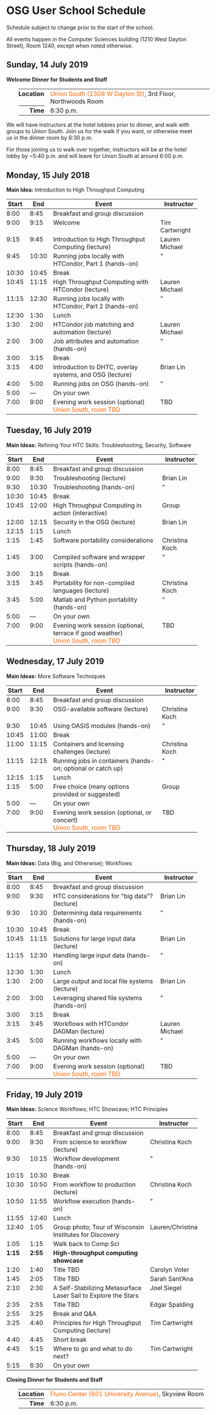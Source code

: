 <style type="text/css">
  table.schedule { border-collapse: collapse; margin: 1em 0 1em 2em; }
  th, td { padding: 2px 0; vertical-align: top; }
  th + th, th + td, td + td { padding-left: 1em; }
  th.side { text-align: right; }
  td.time { text-align: right; }
  .hi { color: #F60; /\* font-weight: bold; \*/ }
  tr.meal { background-color: #FFEEBF; }
  tr.break { background-color: #D9F0FF; }
</style>

# OSG User School Schedule

Schedule subject to change prior to the start of the school.

All events happen in the Computer Sciences building (1210 West Dayton Street), Room 1240, except when noted otherwise.


## Sunday, 14 July 2019

**Welcome Dinner for Students and Staff**

<table class="schedule">
    <tr valign="baseline">
        <th class="side">Location</th>
        <td><span class="hi">Union South (1308 W Dayton St)</span>, 3rd Floor, Northwoods Room</td>
    </tr>
    <tr valign="baseline">
        <th class="side">Time</th>
        <td>6:30 p.m.</td>
    </tr>
</table>

We will have instructors at the hotel lobbies prior to dinner, and walk with
groups to Union South.  Join us for the walk if you want, or otherwise meet us
in the dinner room by 6:30 p.m.

For those joining us to walk over together, instructors will be at the hotel
lobby by ~5:40&nbsp;p.m. and will leave for Union South at around 6:00 p.m.


## Monday, 15 July 2018

**Main Idea:** Introduction to High Throughput Computing

| Start | End   | Event                                                                 | Instructor               |
|-------|-------|-----------------------------------------------------------------------|--------------------------|
|  8:00 |  8:45 | Breakfast and group discussion                                        |                          |
|  9:00 |  9:15 | Welcome                                                               | Tim Cartwright           |
|  9:15 |  9:45 | Introduction to High Throughput Computing (lecture)                   | Lauren Michael           |
|  9:45 | 10:30 | Running jobs locally with HTCondor, Part 1 (hands-on)                 | "                        |
| 10:30 | 10:45 | Break                                                                 |                          |
| 10:45 | 11:15 | High Throughput Computing with HTCondor (lecture)                     | Lauren Michael           |
| 11:15 | 12:30 | Running jobs locally with HTCondor, Part 2 (hands-on)                 | "                        |
| 12:30 |  1:30 | Lunch                                                                 |                          |
|  1:30 |  2:00 | HTCondor job matching and automation (lecture)                        | Lauren Michael           |
|  2:00 |  3:00 | Job attributes and automation (hands-on)                              | "                        |
|  3:00 |  3:15 | Break                                                                 |                          |
|  3:15 |  4:00 | Introduction to DHTC, overlay systems, and OSG (lecture)              | Brian Lin                |
|  4:00 |  5:00 | Running jobs on OSG (hands-on)                                        | "                        |
|  5:00 |  —    | On your own                                                           |                          |
|  7:00 |  9:00 | Evening work session (optional)<br><span style="color: #FF6600;">Union South, room TBD</span> | TBD |

## Tuesday, 16 July 2019

**Main Ideas:** Refining Your HTC Skills: Troubleshooting, Security, Software

| Start | End   | Event                                              | Instructor             |
|-------|-------|----------------------------------------------------|------------------------|
|  8:00 |  8:45 | Breakfast and group discussion                     |                        |
|  9:00 |  9:30 | Troubleshooting (lecture)                          | Brian Lin              |
|  9:30 | 10:30 | Troubleshooting (hands-on)                         | "                      |
| 10:30 | 10:45 | Break                                              |                        |
| 10:45 | 12:00 | High Throughput Computing in action (interactive)  | Group                  |
| 12:00 | 12:15 | Security in the OSG (lecture)                      | Brian Lin              |
| 12:15 |  1:15 | Lunch                                              |                        |
|  1:15 |  1:45 | Software portability considerations                | Christina Koch         |
|  1:45 |  3:00 | Compiled software and wrapper scripts (hands-on)   | "                      |
|  3:00 |  3:15 | Break                                              |                        |
|  3:15 |  3:45 | Portability for non-compiled languages (lecture)   | Christina Koch         |
|  3:45 |  5:00 | Matlab and Python portability (hands-on)           | "                      |
|  5:00 |  —    | On your own                                        |                        |
|  7:00 |  9:00 | Evening work session (optional, terrace if good weather)<br><span style="color: #FF6600;">Union South, room TBD</span> | TBD |

## Wednesday, 17 July 2019

**Main Ideas:** More Software Techniques

| Start | End   | Event                                                       | Instructor            |
|-------|-------|-------------------------------------------------------------|-----------------------|
|  8:00 |  8:45 | Breakfast and group discussion                              |                       |
|  9:00 |  9:30 | OSG-available software (lecture)                            | Christina Koch        |
|  9:30 | 10:45 | Using OASIS modules (hands-on)                              | "                     |
| 10:45 | 11:00 | Break                                                       |                       |
| 11:00 | 11:15 | Containers and licensing challenges (lecture)               | Christina Koch        |
| 11:15 | 12:15 | Running jobs in containers (hands-on; optional or catch up) | "                     |
| 12:15 |  1:15 | Lunch                                                       |                       |
|  1:15 |  5:00 | Free choice (many options provided or suggested)            | Group                 |
|  5:00 |     — | On your own                                                 |                       |
|  7:00 |  9:00 | Evening work session (optional, or concert)<br><span style="color: #FF6600;">Union South, room TBD</span> | TBD |

## Thursday, 18 July 2019

**Main Ideas:** Data (Big, and Otherwise); Workflows

| Start | End   | Event                                                         | Instructor       |
|-------|-------|---------------------------------------------------------------|------------------|
|  8:00 |  8:45 | Breakfast and group discussion                                |                  |
|  9:00 |  9:30 | HTC considerations for "big data"? (lecture)                  | Brian Lin        |
|  9:30 | 10:30 | Determining data requirements (hands-on)                      | "                |
| 10:30 | 10:45 | Break                                                         |                  |
| 10:45 | 11:15 | Solutions for large input data (lecture)                      | Brian Lin        |
| 11:15 | 12:30 | Handling large input data (hands-on)                          | "                |
| 12:30 |  1:30 | Lunch                                                         |                  |
|  1:30 |  2:00 | Large output and local file systems (lecture)                 | Brian Lin        |
|  2:00 |  3:00 | Leveraging shared file systems (hands-on)                     | "                |
|  3:00 |  3:15 | Break                                                         |                  |
|  3:15 |  3:45 | Workflows with HTCondor DAGMan (lecture)                      | Lauren Michael   |
|  3:45 |  5:00 | Running workflows locally with DAGMan (hands-on)              | "                |
|  5:00 |     — | On your own                                                   |                  |
|  7:00 |  9:00 | Evening work session (optional)<br><span style="color: #FF6600;">Union South, room TBD</span> | TBD |

## Friday, 19 July 2019

**Main Ideas:** Science Workflows; HTC Showcase; HTC Principles

| Start    | End      | Event                                                   | Instructor       |
|----------|----------|---------------------------------------------------------|------------------|
|  8:00    |  8:45    | Breakfast and group discussion                          |                  |
|  9:00    |  9:30    | From science to workflow (lecture)                      | Christina Koch   |
|  9:30    | 10:15    | Workflow development (hands-on)                         | "                |
| 10:15    | 10:30    | Break                                                   |                  |
| 10:30    | 10:50    | From workflow to production (lecture)                   | Christina Koch   |
| 10:50    | 11:55    | Workflow execution (hands-on)                           | "                |
| 11:55    | 12:40    | Lunch                                                   |                  |
| 12:40    |  1:05    | Group photo; Tour of Wisconsin Institutes for Discovery | Lauren/Christina |
|  1:05    |  1:15    | Walk back to Comp Sci                                   |                  |
| **1:15** | **2:55** | **High-throughput computing showcase**                  |                  |
|  1:20    |  1:40    | Title TBD                                               | Carolyn Voter    |
|  1:45    |  2:05    | Title TBD                                               | Sarah Sant&rsquo;Ana |
|  2:10    |  2:30    | A Self-Stabilizing Metasurface Laser Sail to Explore the Stars | Joel Siegel |
|  2:35    |  2:55    | Title TBD                                               | Edgar Spalding |
|  2:55    |  3:25    | Break and Q&A                                           |                  |
|  3:25    |  4:40    | Principles for High Throughput Computing (lecture)      | Tim Cartwright   |
|  4:40    |  4:45    | Short break                                             |                  |
|  4:45    |  5:15    | Where to go and what to do next?                        | Tim Cartwright   |
|  5:15    |  6:30    | On your own                                             |                  |

**Closing Dinner for Students and Staff**

<table class="schedule">
  <tr>
    <th class="side">Location</th>
    <td><span class="hi">Fluno Center (601 University Avenue)</span>, Skyview Room</td>
  </tr>
  <tr>
    <th class="side">Time</th>
    <td>6:30 p.m.</td>
  </tr>
</table>
